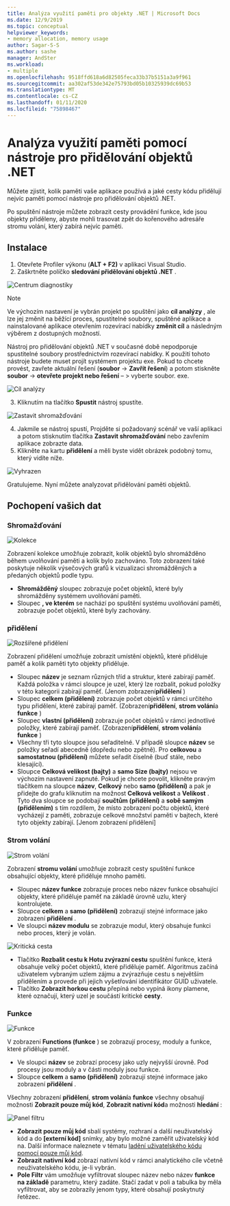 ```yaml
---
title: Analýza využití paměti pro objekty .NET | Microsoft Docs
ms.date: 12/9/2019
ms.topic: conceptual
helpviewer_keywords:
- memory allocation, memory usage
author: Sagar-S-S
ms.author: sashe
manager: AndSter
ms.workload:
- multiple
ms.openlocfilehash: 9518ffd618a6d82505feca33b37b5151a3a9f961
ms.sourcegitcommit: aa302af53de342e75793bd05b10325939dc69b53
ms.translationtype: MT
ms.contentlocale: cs-CZ
ms.lasthandoff: 01/11/2020
ms.locfileid: "75898467"
---
```

# <a name="analyze-memory-usage-using-the-net-object-allocation-tool"></a>Analýza využití paměti pomocí nástroje pro přidělování objektů .NET

Můžete zjistit, kolik paměti vaše aplikace používá a jaké cesty kódu přidělují nejvíc paměti pomocí nástroje pro přidělování objektů .NET.

Po spuštění nástroje můžete zobrazit cesty provádění funkce, kde jsou objekty přiděleny, abyste mohli trasovat zpět do kořenového adresáře stromu volání, který zabírá nejvíc paměti.

## <a name="setup"></a>Instalace

1. Otevřete Profiler výkonu (**ALT + F2)** v aplikaci Visual Studio.
2.  Zaškrtněte políčko **sledování přidělování objektů .NET** .

![Centrum diagnostiky](../profiling/media/diaghub.png "Centrum diagnostiky")

> [!NOTE]
> Ve výchozím nastavení je vybrán projekt po spuštění jako **cíl analýzy** , ale lze jej změnit na běžící proces, spustitelné soubory, spuštěné aplikace a nainstalované aplikace otevřením rozevírací nabídky **změnit cíl** a následným výběrem z dostupných možností.

   Nástroj pro přidělování objektů .NET v současné době nepodporuje spustitelné soubory prostřednictvím rozevírací nabídky. K použití tohoto nástroje budete muset projít systémem projektu exe. Pokud to chcete provést, zavřete aktuální řešení (**soubor** -> **Zavřít řešení**) a potom stiskněte **soubor** -> **otevřete projekt nebo řešení** – > vyberte soubor. exe.

![Cíl analýzy](../profiling/media/analysistarget.png "Cíl analýzy")

3. Kliknutím na tlačítko **Spustit** nástroj spustíte.

![Zastavit shromažďování](../profiling/media/stopcollection.png "Zastavit shromažďování")

4. Jakmile se nástroj spustí, Projděte si požadovaný scénář ve vaší aplikaci a potom stisknutím tlačítka **Zastavit shromažďování** nebo zavřením aplikace zobrazte data.
5. Klikněte na kartu **přidělení** a měli byste vidět obrázek podobný tomu, který vidíte níže.

![Vyhrazen](../profiling/media/allocation.png "přidělení")

Gratulujeme. Nyní můžete analyzovat přidělování paměti objektů.

## <a name="understand-your-data"></a>Pochopení vašich dat

### <a name="collection"></a>Shromažďování

![Kolekce](../profiling/media/collection.png "Shromažďování")

Zobrazení kolekce umožňuje zobrazit, kolik objektů bylo shromážděno během uvolňování paměti a kolik bylo zachováno. Toto zobrazení také poskytuje několik výsečových grafů k vizualizaci shromážděných a předaných objektů podle typu.

- **Shromážděný** sloupec zobrazuje počet objektů, které byly shromážděny systémem uvolňování paměti.
- Sloupec **, ve kterém** se nachází po spuštění systému uvolňování paměti, zobrazuje počet objektů, které byly zachovány.

### <a name="allocation"></a>přidělení

![Rozšířené přidělení](../profiling/media/allocationexpanded.png "Rozšířené přidělení")

Zobrazení přidělení umožňuje zobrazit umístění objektů, které přiděluje paměť a kolik paměti tyto objekty přiděluje.

- Sloupec **název** je seznam různých tříd a struktur, které zabírají paměť. Každá položka v rámci sloupce je uzel, který lze rozbalit, pokud položky v této kategorii zabírají paměť. (Jenom zobrazení**přidělení** )
- Sloupec **celkem (přidělení)** zobrazuje počet objektů v rámci určitého typu přidělení, které zabírají paměť. (Zobrazení**přidělení**, **strom volání**a **funkce** )
- Sloupec **vlastní (přidělení)** zobrazuje počet objektů v rámci jednotlivé položky, které zabírají paměť. (Zobrazení**přidělení**, **strom volání**a **funkce** )
- Všechny tři tyto sloupce jsou seřaditelné. V případě sloupce **název** se položky seřadí abecedně (dopředu nebo zpětně). Pro **celkovou** a **samostatnou (přidělení)** můžete seřadit číselně (buď stále, nebo klesající).
- Sloupce **Celková velikost (bajty)** a **samo Size (bajty)** nejsou ve výchozím nastavení zapnuté. Pokud je chcete povolit, klikněte pravým tlačítkem na sloupce **název**, **Celkový** nebo **samo (přidělení)** a pak je přidejte do grafu kliknutím na možnost **Celková velikost** a **Velikost** . Tyto dva sloupce se podobají **součtům (přidělení)** a **sobě samým (přidělením)** s tím rozdílem, že místo zobrazení počtu objektů, které vycházejí z paměti, zobrazuje celkové množství paměti v bajtech, které tyto objekty zabírají. [Jenom zobrazení přidělení]

### <a name="call-tree"></a>Strom volání

![Strom volání](../profiling/media/calltree.png "Strom volání")

Zobrazení **stromu volání** umožňuje zobrazit cesty spuštění funkce obsahující objekty, které přiděluje mnoho paměti.

- Sloupec **název funkce** zobrazuje proces nebo název funkce obsahující objekty, které přiděluje paměť na základě úrovně uzlu, který kontrolujete.
- Sloupce **celkem** a **samo (přidělení)** zobrazují stejné informace jako zobrazení **přidělení** .
- Ve sloupci **název modulu** se zobrazuje modul, který obsahuje funkci nebo proces, který je volán.

![Kritická cesta](../profiling/media/hotpath.png "Kritická cesta")

- Tlačítko **Rozbalit cestu k Hotu zvýrazní cestu** spuštění funkce, která obsahuje velký počet objektů, které přiděluje paměť. Algoritmus začíná uživatelem vybraným uzlem zájmu a zvýrazňuje cestu s největším přidělením a provede při jejich vyšetřování identifikátor GUID uživatele.
- Tlačítko **Zobrazit horkou cestu** přepíná nebo vypíná ikony plamene, které označují, který uzel je součástí kritické **cesty**.

### <a name="functions"></a>Funkce

![Funkce](../profiling/media/functions.png "Funkce")

V zobrazení **Functions (funkce** ) se zobrazují procesy, moduly a funkce, které přiděluje paměť.

- Ve sloupci **název** se zobrazí procesy jako uzly nejvyšší úrovně. Pod procesy jsou moduly a v části moduly jsou funkce.
- Sloupce **celkem** a **samo (přidělení)** zobrazují stejné informace jako zobrazení **přidělení** .

Všechny zobrazení **přidělení**, **strom volání**a **funkce** všechny obsahují možnosti **Zobrazit pouze můj kód**, **Zobrazit nativní kód**a možnosti **hledání** :

![Panel filtru](../profiling/media/filterbar.png "Panel filtru")

- **Zobrazit pouze můj kód** sbalí systémy, rozhraní a další neuživatelský kód a do **[externí kód]** snímky, aby bylo možné zaměřit uživatelský kód na. Další informace naleznete v tématu [ladění uživatelského kódu pomocí pouze můj kód](../debugger/just-my-code.md).
- **Zobrazit nativní kód** zobrazí nativní kód v rámci analytického cíle včetně neuživatelského kódu, je-li vybrán.
- **Pole Filtr** vám umožňuje vyfiltrovat sloupec název nebo název **funkce** **na základě** parametru, který zadáte. Stačí zadat v poli a tabulka by měla vyfiltrovat, aby se zobrazily jenom typy, které obsahují poskytnutý řetězec.

